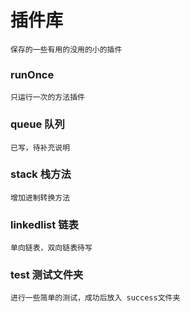 # 插件库
`保存的一些有用的没用的小的插件`  
### runOnce  
`只运行一次的方法插件`
### queue  队列
`已写，待补充说明`
### stack 栈方法
`增加进制转换方法`
### linkedlist 链表
`单向链表，双向链表待写`
### test 测试文件夹
  `进行一些简单的测试，成功后放入 success文件夹`
